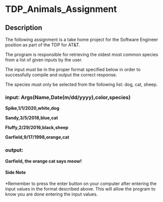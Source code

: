 # TDP_Animals_Assignment

## Description

The following assignment is a take home project for the Software Engineer position as part of the TDP for AT&T.

The program is responsible for retrieving the oldest most common species from a list of given inputs by the user.

The input must be in the proper format specified below in order to successfully compile and output the correct response.

The species must only be selected from the following list: dog, cat, sheep.


### input: Args(Name,Date(m/dd/yyyy),color,species)

**Spike,1/1/2020,white,dog**

**Sandy,3/5/2018,blue,cat**

**Fluffy,2/29/2016,black,sheep**

**Garfield,9/17/1998,orange,cat**


### output:

**Garfield, the orange cat says meow!**


#### Side Note
*Remember to press the enter button on your computer after entering the input values in the format described above.
This will allow the program to know you are done entering the input values.
